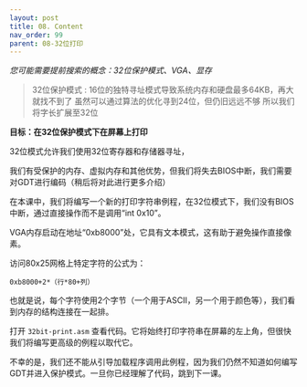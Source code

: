 ```yaml
---
layout: post
title: 08. Content
nav_order: 99
parent: 08-32位打印
---
```


*您可能需要提前搜索的概念：32位保护模式、VGA、显存*

> 32位保护模式 : 16位的独特寻址模式导致系统内存和硬盘最多64KB，再大就找不到了
> 虽然可以通过算法的优化寻到24位，但仍旧远远不够
> 所以我们将字长扩展至32位

**目标：在32位保护模式下在屏幕上打印**


32位模式允许我们使用32位寄存器和存储器寻址，

我们有受保护的内存、虚拟内存和其他优势，但我们将失去BIOS中断，我们需要对GDT进行编码（稍后将对此进行更多介绍）

在本课中，我们将编写一个新的打印字符串例程，在32位模式下，我们没有BIOS中断，通过直接操作而不是调用“int 0x10”。

VGA内存启动在地址“0xb8000”处，它具有文本模式，这有助于避免操作直接像素。

访问80x25网格上特定字符的公式为：


`0xb8000+2*（行*80+列）`


也就是说，每个字符使用2个字节（一个用于ASCII，另一个用于颜色等），我们看到内存的结构连接在一起排。


打开 `32bit-print.asm` 查看代码。它将始终打印字符串在屏幕的左上角，但很快我们将编写更高级的例程以取代它。


不幸的是，我们还不能从引导加载程序调用此例程，因为我们仍然不知道如何编写GDT并进入保护模式。一旦你已经理解了代码，跳到下一课。